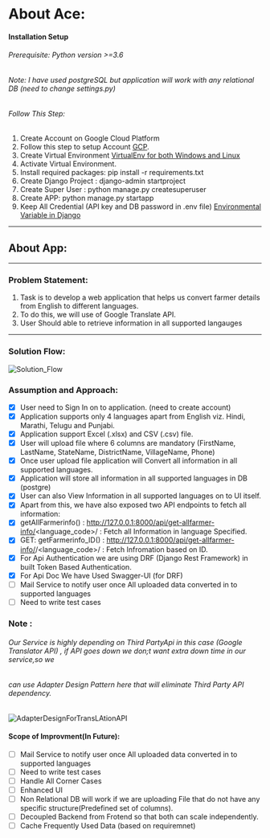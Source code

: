 

About Ace:
===
#### Installation Setup
###### Prerequisite: Python version >=3.6
###### Note: I have used postgreSQL but application will work with any relational DB (need to change settings.py)
###### Follow This Step:
1. Create Account on  Google Cloud Platform 
2. Follow this step to setup Account [GCP](https://cloud.google.com/translate/docs/setup#windows "GCP Machine Translation").
3. Create Virtual Environment [VirtualEnv for both Windows and Linux](https://www.geeksforgeeks.org/creating-python-virtual-environment-windows-linux/ "GFG Link for virtual env") 
4. Activate Virtual Environment. 
5. Install required packages: pip install -r requirements.txt
6. Create Django Project : django-admin startproject <Ace>
7. Create Super User : python manage.py createsuperuser
8. Create APP: python manage.py startapp <CoreApp>
9. Keep All Credential (API key and DB password in .env file) [Environmental Variable in Django](https://djangocentral.com/environment-variables-in-django/ "Env Variable in Django")


---


## About App:

---

### Problem Statement:
1. Task is to develop a web application that helps us convert farmer details from English to
different languages.
2. To do this, we will use of Google Translate API.
3. User Should able to retrieve information in all supported langauges 

--- 

### Solution Flow:

![Solution_Flow](https://user-images.githubusercontent.com/49105701/191795133-9af00939-db18-4ed6-ab7e-874201269488.png)


### Assumption and Approach:

- [x]  User need to Sign In on to application. (need to create account)
- [x]  Application supports only 4 languages apart from English viz. Hindi, Marathi, Telugu and Punjabi.
- [x]  Application support Excel (.xlsx) and CSV (.csv) file.
- [x]  User will upload file where 6 columns are mandatory (FirstName, LastName, StateName, DistrictName, VillageName, Phone)
- [x]  Once user upload file application will Convert all information in all supported languages.
- [x]  Application will store all information in all supported languages in DB (postgre) 
- [x]  User can also View Information in all supported languages on to UI itself.
- [x]  Apart from this, we have also exposed two API endpoints to fetch all information:
- [x]  getAllFarmerinfo() : http://127.0.0.1:8000/api/get-allfarmer-info/<language_code>/ : Fetch all Information in language Specified.
- [x]  GET: getFarmerinfo_ID() :  http://127.0.0.1:8000/api/get-allfarmer-info/<id>/<language_code>/ : Fetch Infromation based on ID.
- [x]  For Api Authentication we are using DRF (Django Rest Framework) in built Token Based Authentication.
- [x]  For Api Doc We have Used Swagger-UI (for DRF)
- [ ]   Mail Service to notify user once All uploaded data converted in to supported languages
- [ ]   Need to write test cases
 
 ### Note : 
 ###### Our Service is highly depending on Third PartyApi in this case (Google Translator API) , if API goes down we don;t want extra down time in our service,so we
 ###### can use Adapter Design Pattern here that will eliminate Third Party API dependency.
  
 
  
  
![AdapterDesignForTransLAtionAPI](https://user-images.githubusercontent.com/49105701/191804227-1eb7253b-a941-41c4-804c-7ec0bacafe6f.JPG)



#### Scope of Improvment(In Future):
- [ ]   Mail Service to notify user once All uploaded data converted in to supported languages
- [ ]   Need to write test cases
- [ ]   Handle All Corner Cases
- [ ]   Enhanced UI
- [ ]   Non Relational DB will work if we are uploading File that do not have any specific structure(Predefined set of columns).
- [ ]   Decoupled Backend from Frotend so that both can scale independently.
- [ ]   Cache Frequently Used Data (based on requiremnet)
